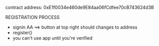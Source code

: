 contract address: 0xE1f0034e460de9E84aa06fCdfee70cB743624d3B

REGISTRATION PROCESS
- signin AA ==> button at top right should changes to address
- register()
- you can't use app until you're verified